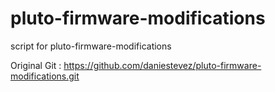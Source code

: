 # pluto-firmware-modifications
script for pluto-firmware-modifications

Original Git : https://github.com/daniestevez/pluto-firmware-modifications.git
